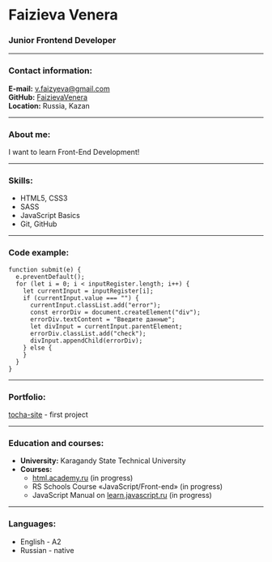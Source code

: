 # Faizieva Venera
### Junior Frontend Developer
***
### Contact information:        
**E-mail:** v.faizyeva@gmail.com    
**GitHub:** [FaizievaVenera](https://github.com/FaizievaVenera)    
**Location:** Russia, Kazan
***
### About me: 
I want to learn Front-End Development!
***
### Skills:
* HTML5, CSS3
* SASS
* JavaScript Basics
* Git, GitHub
***
### Code example:
```
function submit(e) {
  e.preventDefault();
  for (let i = 0; i < inputRegister.length; i++) {
    let currentInput = inputRegister[i];
    if (currentInput.value === "") {
      currentInput.classList.add("error");
      const errorDiv = document.createElement("div");
      errorDiv.textContent = "Введите данные";
      let divInput = currentInput.parentElement;
      errorDiv.classList.add("check");
      divInput.appendChild(errorDiv);
    } else {
    }
  }
}
```
***
### Portfolio: 
[tocha-site](https://faizievavenera.github.io/tocha-site/#) - first project
***
### Education and courses:
* **University:** Karagandy State Technical University
* **Courses:**
    * [html.academy.ru](https://htmlacademy.ru) (in progress)      
    * RS Schools Course «JavaScript/Front-end» (in progress)   
    * JavaScript Manual on [learn.javascript.ru](https://learn.javascript.ru/) (in progress)     
***
### Languages:
* English - A2
* Russian - native
